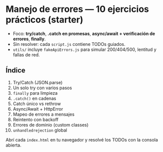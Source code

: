 # Manejo de errores — 10 ejercicios prácticos (starter)

- Foco: **try/catch**, **.catch en promesas**, **async/await + verificación de errores**, **finally**.
- Sin resolver: cada `script.js` contiene TODOs guiados.
- `utils/` incluye `fakeApiErrors.js` para simular 200/404/500, lentitud y fallas de red.

## Índice
1) Try/Catch (JSON.parse)
2) Un solo try con varios pasos
3) `finally` para limpieza
4) `.catch()` en cadenas
5) Catch único vs rethrow
6) Async/Await + HttpError
7) Mapeo de errores a mensajes
8) Reintento con backoff
9) Errores de dominio (custom classes)
10) `unhandledrejection` global

Abrí cada `index.html` en tu navegador y resolvé los TODOs con la consola abierta.